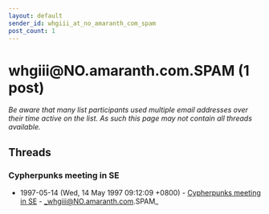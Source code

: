 ```yaml
---
layout: default
sender_id: whgiii_at_no_amaranth_com_spam
post_count: 1
---
```


# whgiii<span>@</span>NO.amaranth.com.SPAM (1 post)

_Be aware that many list participants used multiple email addresses over their time active on the list. As such this page may not contain all threads available._

## Threads

### Cypherpunks meeting in SE
+ 1997-05-14 (Wed, 14 May 1997 09:12:09 +0800) - [Cypherpunks meeting in SE](/archive/1997/05/60377c91802566ca4f9d9afa521f09516c156520004bd5f380416fd875f96e28) - _whgiii@NO.amaranth.com.SPAM_

